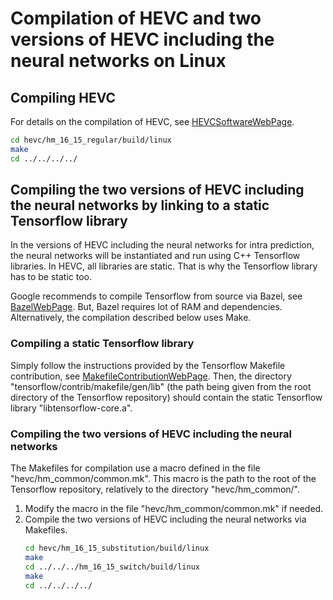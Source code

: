 # Compilation of HEVC and two versions of HEVC including the neural networks on Linux

## Compiling HEVC
For details on the compilation of HEVC, see [HEVCSoftwareWebPage](https://hevc.hhi.fraunhofer.de/).
```sh
cd hevc/hm_16_15_regular/build/linux
make
cd ../../../../
```

## Compiling the two versions of HEVC including the neural networks by linking to a static Tensorflow library
In the versions of HEVC including the neural networks for intra prediction, the neural networks will
be instantiated and run using C++ Tensorflow libraries. In HEVC, all libraries are static. That is why
the Tensorflow library has to be static too.

Google recommends to compile Tensorflow from source via Bazel, see [BazelWebPage](https://bazel.build/).
But, Bazel requires lot of RAM and dependencies. Alternatively, the compilation described below uses Make.

### Compiling a static Tensorflow library
Simply follow the instructions provided by the Tensorflow Makefile contribution, see
[MakefileContributionWebPage](https://github.com/tensorflow/tensorflow/tree/master/tensorflow/contrib/makefile).
Then, the directory "tensorflow/contrib/makefile/gen/lib" (the path being given from the root directory
of the Tensorflow repository) should contain the static Tensorflow library "libtensorflow-core.a".

### Compiling the two versions of HEVC including the neural networks
The Makefiles for compilation use a macro defined in the file "hevc/hm_common/common.mk".
This macro is the path to the root of the Tensorflow repository, relatively to the
directory "hevc/hm_common/".

1. Modify the macro in the file "hevc/hm_common/common.mk" if needed.
2. Compile the two versions of HEVC including the neural networks via Makefiles.
   ```sh
   cd hevc/hm_16_15_substitution/build/linux
   make
   cd ../../../hm_16_15_switch/build/linux
   make
   cd ../../../../
   ```


